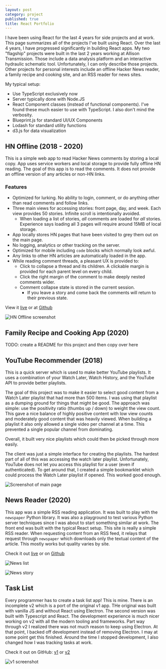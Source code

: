 ```yaml
---
layout: post
category: project
published: true
title: React Portfolio
---
```


I have been using React for the last 4 years for side projects and at work. This page summarizes all of the projects I've built using React. Over the last 4 years, I have progressed significantly in building React apps. My two "flagship" projects were built in the last 2 years working at Allison Transmission. Those include a data analysis platform and an interactive hydraulic schematic tool. Unfortunately, I can only describe those projects. Other projects for personal interests include an offline Hacker News reader, a family recipe and cooking site, and an RSS reader for news sites.

My typical setup:

- Use TypeScript exclusively now
- Server typically done with Node.JS
- React Component classes (instead of functional components). I've found these much easier to use with TypeScript. I also don't mind the verbosity.
- Blueprint.js for standard UI/UX Components
- Lodash for standard utility functions
- d3.js for data visualization

## HN Offline (2018 - 2020)

This is a simple web app to read Hacker News comments by storing a local copy. App uses service workers and local storage to provide fully offline HN reading. The goal of this app is to read the comments. It does not provide an offline version of any articles or non-HN links.

### Features

- Optimized for lurking. No ability to login, comment, or do anything other than read comments and follow links.
- Three main views for accessing stories: front page, day, and week. Each view provides 50 stories. Infinite scroll is intentionally avoided.
  - When loading a list of stories, _all_ comments are loaded for _all_ stories. Experience says loading all 3 pages will require around 15MB of local storage.
- App locally stores HN pages that have been visited to grey them out on the main page.
- No logging, analytics or other tracking on the server.
- Optimized for mobile including `code` blocks which normally look awful.
- Any links to other HN articles are automatically loaded in the app.
- While reading comment threads, a pleasant UX is provided to:
  - Click to collapse a thread and its children. A clickable margin is provided for each parent level on every child.
  - Click the right margin of the comment to make deeply nested comments wider.
  - Comment collapse state is stored in the current session.
    - If you leave a story and come back the comments will return to their previous state.

View it [live](https://hn.byroni.us) or at [Github](https://github.com/byronwall/hn-client)

![HN Offline screenshot](https://raw.githubusercontent.com/byronwall/hn-client/master/mobile.png)

## Family Recipe and Cooking App (2020)

TODO: create a README for this project and then copy over here

## YouTube Recommender (2018)

This is a quick server which is used to make better YouTube playlists. It uses a combination of your Watch Later, Watch History, and the YouTube API to provide better playlists.

The goal of this project was to make it easier to select good content from a Watch Later playlist that had more than 500 items. I was using that playlist as a dumping ground for things that might be good. The approach was simple: use the positivity ratio (thumbs up / down) to weight the view count. This gave a nice balance of highly positive content with low view counts and moderately good content that was heavily viewed. When building a playlist it also only allowed a single video per channel at a time. This prevented a single popular channel from dominating.

Overall, it built very nice playlists which could then be picked through more easily.

The client was just a simple interface for creating the playlists. The hardest part of all of this was accessing the watch later playlist. Unfortunately, YouTube does not let you access this playlist for a user (even if authenticated). To get around that, I created a simple bookmarklet which could process the Watch Later playlist if opened. This worked good enough.

![Screenshot of main page](https://raw.githubusercontent.com/byronwall/youtube-recs/master/docs/00-main-screen.png)

## News Reader (2020)

This app was a simple RSS reading application. It was built to play with the `newspaper` Python library. It was also a playground to test various Python server techniques since I was about to start something similar at work. The front end was built with the typical React setup. This site is really a simple RSS reader. When requesting content from an RSS feed, it relays that request through `newspaper` which downloads only the textual content of the article. This mostly works but quality varies by site.

Check it out [live](https://news.byroni.us) or on [Github](https://github.com/byronwall/news-project)

![News list](/images/posts/news-list.png)

![News story](/images/posts/news-story.png)

## Task List

Every programmer has to create a task list app! This is mine. There is an incomplete v2 which is a port of the original v1 app. THe original was built with vanilla JS and without React using Electron. The second version was built with Typescript and React. The development experience is much nicer working on v2 with all the modern tooling and frameworks. Part way through v2 I realized there was not much reason to keep using Electron. At that point, I backed off development instead of removing Electron. I may at some point get this finished. Around the time I stopped development, I also changed how I was tracking tasks at work.

Check it out on GitHub: [v1](https://github.com/byronwall/ElectronTasks) or [v2](https://github.com/byronwall/electron-tasks)

![v1 screenshot](/images/posts/electron-task.png)
